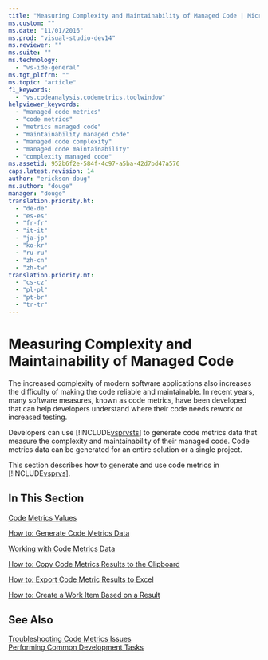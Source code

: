 ```yaml
---
title: "Measuring Complexity and Maintainability of Managed Code | Microsoft Docs"
ms.custom: ""
ms.date: "11/01/2016"
ms.prod: "visual-studio-dev14"
ms.reviewer: ""
ms.suite: ""
ms.technology: 
  - "vs-ide-general"
ms.tgt_pltfrm: ""
ms.topic: "article"
f1_keywords: 
  - "vs.codeanalysis.codemetrics.toolwindow"
helpviewer_keywords: 
  - "managed code metrics"
  - "code metrics"
  - "metrics managed code"
  - "maintainability managed code"
  - "managed code complexity"
  - "managed code maintainability"
  - "complexity managed code"
ms.assetid: 952b6f2e-584f-4c97-a5ba-42d7bd47a576
caps.latest.revision: 14
author: "erickson-doug"
ms.author: "douge"
manager: "douge"
translation.priority.ht: 
  - "de-de"
  - "es-es"
  - "fr-fr"
  - "it-it"
  - "ja-jp"
  - "ko-kr"
  - "ru-ru"
  - "zh-cn"
  - "zh-tw"
translation.priority.mt: 
  - "cs-cz"
  - "pl-pl"
  - "pt-br"
  - "tr-tr"
---
```

# Measuring Complexity and Maintainability of Managed Code
The increased complexity of modern software applications also increases the difficulty of making the code reliable and maintainable. In recent years, many software measures, known as code metrics, have been developed that can help developers understand where their code needs rework or increased testing.  
  
 Developers can use [!INCLUDE[vsprvsts](../code-quality/includes/vsprvsts_md.md)] to generate code metrics data that measure the complexity and maintainability of their managed code. Code metrics data can be generated for an entire solution or a single project.  
  
 This section describes how to generate and use code metrics in [!INCLUDE[vsprvs](../code-quality/includes/vsprvs_md.md)].  
  
## In This Section  
 [Code Metrics Values](../code-quality/code-metrics-values.md)  
  
 [How to: Generate Code Metrics Data](../code-quality/how-to-generate-code-metrics-data.md)  
  
 [Working with Code Metrics Data](../code-quality/working-with-code-metrics-data.md)  
  
 [How to: Copy Code Metrics Results to the Clipboard](http://msdn.microsoft.com/en-us/bce8fa29-e39c-4855-aab9-8346257657c5)  
  
 [How to: Export Code Metric Results to Excel](http://msdn.microsoft.com/en-us/affc08f3-24e5-446d-9076-bf517663e582)  
  
 [How to: Create a Work Item Based on a Result](http://msdn.microsoft.com/en-us/9016393b-b5a3-4d6b-ab6d-f80bafafc0da)  
  
## See Also  
 [Troubleshooting Code Metrics Issues](../code-quality/troubleshooting-code-metrics-issues.md)   
 [Performing Common Development Tasks](http://msdn.microsoft.com/en-us/4cd9702a-1e21-4f2d-8e86-e1be4bc74f0b)